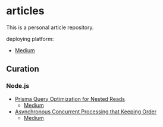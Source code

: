 # articles

This is a personal article repository.

deploying platform:

- [Medium](https://medium.com/@daengdaenglee)

## Curation

### Node.js

- [Prisma Query Optimization for Nested Reads](https://github.com/daengdaengLee/articles/blob/main/Prisma%20%EC%A1%B0%ED%9A%8C%20%EC%B5%9C%EC%A0%81%ED%99%94/EN.md)
    - [Medium](https://medium.com/@daengdaenglee/prisma-query-optimization-for-nested-reads-4ee77c452438)
- [Asynchronous Concurrent Processing that Keeping Order](https://github.com/daengdaengLee/articles/blob/main/%EC%88%9C%EC%84%9C%EB%A5%BC%20%EC%9C%A0%EC%A7%80%ED%95%98%EB%8A%94%20%EB%B9%84%EB%8F%99%EA%B8%B0%20%EB%8F%99%EC%8B%9C%20%EC%B2%98%EB%A6%AC/EN.md)
    - [Medium](https://medium.com/@daengdaenglee/asynchronous-concurrent-processing-that-keeping-order-bc6daad6c68b)
